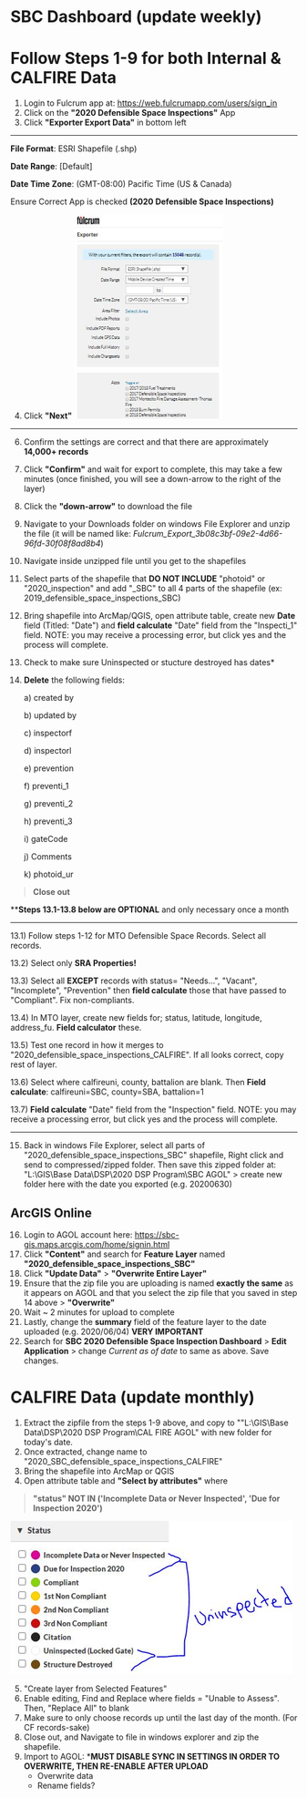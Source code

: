# SBC Dashboard (update weekly)
# Follow Steps 1-9 for both Internal & CALFIRE Data

1) Login to Fulcrum app at: https://web.fulcrumapp.com/users/sign_in
2) Click on the __"2020 Defensible Space Inspections"__ App
3) Click __"Exporter Export Data"__ in bottom left

___

__File Format__: ESRI Shapefile (.shp)

__Date Range__: [Default]

__Date Time Zone__: (GMT-08:00) Pacific Time (US & Canada)

Ensure Correct App is checked __(2020 Defensible Space Inspections)__

4) Click __"Next"__
![alt text](https://github.com/sbcfiregis/photos/blob/master/fulcrum_screenshot.JPG?raw=true)

---

6) Confirm the settings are correct and that there are approximately __14,000+ records__
7) Click __"Confirm"__ and wait for export to complete, this may take a few minutes (once finished, you will see a down-arrow to the right of the layer)
8) Click the __"down-arrow"__ to download the file
9) Navigate to your Downloads folder on windows File Explorer and unzip the file (it will be named like: *Fulcrum_Export_3b08c3bf-09e2-4d66-96fd-30f08f8ad8b4*)
10) Navigate inside unzipped file until you get to the shapefiles
11) Select parts of the shapefile that __DO NOT INCLUDE__ "photoid" or "2020_inspection" and add "_SBC" to all 4 parts of the shapefile
(ex: 2019_defensible_space_inspections_SBC)
12) Bring shapefile into ArcMap/QGIS, open attribute table, create new __Date__ field (Titled: "Date") and __field calculate__ "Date" field from the "Inspecti_1" field.  NOTE: you may receive a processing error, but click yes and the process will complete. 
13) Check to make sure Uninspected or stucture destroyed has dates*
14) __Delete__ the following fields:

    a) created by

    b) updated by 
    
    c) inspectorf 
    
    d) inspectorl

    e) prevention 
    
    f) preventi_1 
    
    g) preventi_2 
    
    h) preventi_3 
    
    i) gateCode 
    
    j) Comments
    
    k) photoid_ur  
    
> __Close out__ 

**__Steps 13.1-13.8 below are OPTIONAL__ and only necessary once a month
____________________________________________________________________________
13.1) Follow steps 1-12 for MTO Defensible Space Records.  Select all records.
    
13.2) Select only __SRA Properties!__
    
13.3) Select all __EXCEPT__ records with status= "Needs...", "Vacant", "Incomplete", "Prevention" then __field calculate__ those that have passed to "Compliant".  Fix non-compliants.  
    
13.4) In MTO layer, create new fields for; status, latitude, longitude, address_fu.  __Field calculator__ these.

13.5) Test one record in how it merges to "2020_defensible_space_inspections_CALFIRE".  If all looks correct, copy rest of layer.

13.6) Select where calfireuni, county, battalion are blank.  Then __Field calculate__: calfireuni=SBC, county=SBA, battalion=1

13.7) __Field calculate__ "Date" field from the "Inspection" field.  NOTE: you may receive a processing error, but click yes and the process will complete.
_____________________________________________________________________________
15) Back in windows File Explorer, select all parts of "2020_defensible_space_inspections_SBC" shapefile, Right click and send to compressed/zipped folder.  Then save this zipped folder at: "L:\GIS\Base Data\DSP\2020 DSP Program\SBC AGOL" > create new folder here with the date you exported (e.g. 20200630)
## ArcGIS Online
16) Login to AGOL account here: https://sbc-gis.maps.arcgis.com/home/signin.html
17) Click __"Content"__ and search for __Feature Layer__ named __"2020_defensible_space_inspections_SBC"__
18) Click __"Update Data"__ > __"Overwrite Entire Layer"__
19) Ensure that the zip file you are uploading is named __exactly the same__ as it appears on AGOL and that you select the zip file that you saved in step 14 above > __"Overwrite"__
20) Wait ~ 2 minutes for upload to complete
21) Lastly, change the __summary__ field of the feature layer to the date uploaded (e.g. 2020/06/04) __VERY IMPORTANT__
22) Search for __SBC 2020 Defensible Space Inspection Dashboard__ > __Edit Application__ > change _Current as of date_ to same as above.  Save changes.

# CALFIRE Data (update monthly)
1) Extract the zipfile from the steps 1-9 above, and copy to ""L:\GIS\Base Data\DSP\2020 DSP Program\CAL FIRE AGOL" with new folder for today's date.
2) Once extracted, change name to "2020_SBC_defensible_space_inspections_CALFIRE"
3) Bring the shapefile into ArcMap or QGIS
4) Open attribute table and  __"Select by attributes"__ where
> __"status" NOT IN ('Incomplete Data or Never Inspected', 'Due for Inspection 2020')__

![alt text](https://github.com/sbcfiregis/photos/blob/master/dsp.JPG?raw=true)

5) "Create layer from Selected Features"
6) Enable editing, Find and Replace where fields = "Unable to Assess".   Then, "Replace All" to blank
7) Make sure to only choose records up until the last day of the month.  (For CF records-sake) 
8) Close out, and Navigate to file in windows explorer and zip the shapefile.
9) Import to AGOL: ***MUST DISABLE SYNC IN SETTINGS IN ORDER TO OVERWRITE, THEN RE-ENABLE AFTER UPLOAD**
    - Overwrite data
    - Rename fields?
